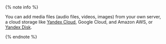 
{% note info %}

You can add media files (audio files, videos, images) from your own server, a cloud storage like [Yandex&#160;Cloud](../../../../guide/concepts/use-object-storage.md), Google Cloud, and Amazon AWS, or [Yandex&#160;Disk](../../../reference/helper.proxy.md). 

{% endnote %}
